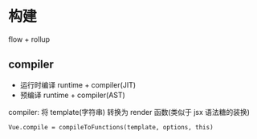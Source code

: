 # 构建

flow + rollup

## compiler

- 运行时编译 runtime + compiler(JIT)
- 预编译 runtime + compiler(AST)

compiler: 将 template(字符串) 转换为 render 函数(类似于 jsx 语法糖的装换)

`Vue.compile = compileToFunctions(template, options, this)`

